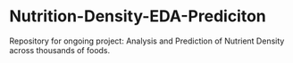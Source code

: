 # Nutrition-Density-EDA-Prediciton
 Repository for ongoing project: Analysis and Prediction of Nutrient Density across thousands of foods.
